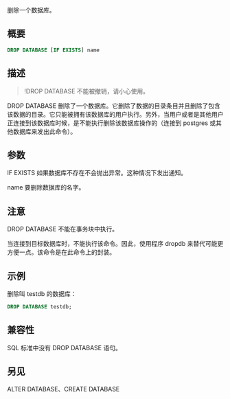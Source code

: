 删除一个数据库。

## 概要

```sql
DROP DATABASE [IF EXISTS] name
```

## 描述
>!DROP DATABASE 不能被撤销，请小心使用。

DROP DATABASE 删除了一个数据库。它删除了数据的目录条目并且删除了包含该数据的目录。它只能被拥有该数据库的用户执行。另外，当用户或者是其他用户正连接到该数据库时候，是不能执行删除该数据库操作的（连接到 postgres 或其他数据库来发出此命令）。

## 参数

IF EXISTS
如果数据库不存在不会抛出异常。这种情况下发出通知。

name
要删除数据库的名字。

## 注意
DROP DATABASE 不能在事务块中执行。

当连接到目标数据库时，不能执行该命令。因此，使用程序 dropdb 来替代可能更方便一点。该命令是在此命令上的封装。

## 示例

删除叫 testdb 的数据库：

```sql
DROP DATABASE testdb;
```

## 兼容性

SQL 标准中没有 DROP DATABASE 语句。

## 另见

ALTER DATABASE、CREATE DATABASE
